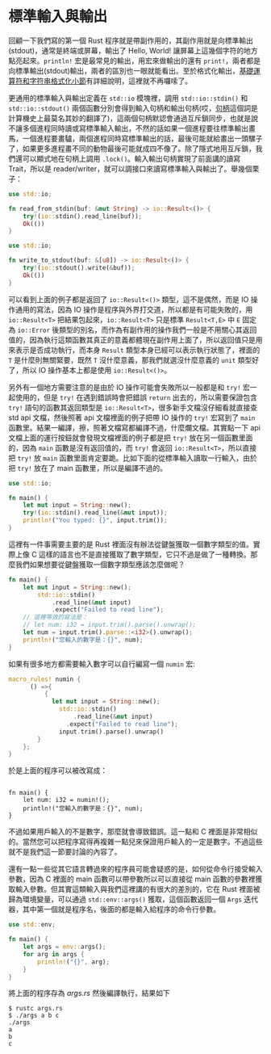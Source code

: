 # 標準輸入與輸出

回顧一下我們寫的第一個 Rust 程序就是帶副作用的，其副作用就是向標準輸出(stdout)，通常是終端或屏幕，輸出了 Hello, World! 讓屏幕上這幾個字符的地方點亮起來。`println!` 宏是最常見的輸出，用宏來做輸出的還有 `print!`，兩者都是向標準輸出(stdout)輸出，兩者的區別也一眼就能看出。至於格式化輸出，[基礎運算符和字符串格式化小節](../type/operator-and-formatting.md)有詳細說明，這裡就不再囉嗦了。

更通用的標準輸入與輸出定義在 `std::io` 模塊裡，調用 `std::io::stdin()` 和 `std::io::stdout()` 兩個函數分別會得到輸入句柄和輸出句柄(哎，[句柄](https://zh.wikipedia.org/wiki/%E5%8F%A5%E6%9F%84)這個詞是計算機史上最莫名其妙的翻譯了)，這兩個句柄默認會通過互斥鎖同步，也就是說不讓多個進程同時讀或寫標準輸入輸出，不然的話如果一個進程要往標準輸出畫馬，一個進程要畫驢，兩個進程同時寫標準輸出的話，最後可能就給畫出一頭騾子了，如果更多進程畫不同的動物最後可能就成四不像了。除了隱式地用互斥鎖，我們還可以顯式地在句柄上調用 `.lock()`。輸入輸出句柄實現了前面講的讀寫 Trait，所以是 reader/writer，就可以調接口來讀寫標準輸入與輸出了。舉幾個栗子：

```rust
use std::io;

fn read_from_stdin(buf: &mut String) -> io::Result<()> {
	try!(io::stdin().read_line(buf));
	Ok(())
}
```

```rust
use std::io;

fn write_to_stdout(buf: &[u8]) -> io::Result<()> {
	try!(io::stdout().write(&buf));
	Ok(())
}
```

可以看到上面的例子都是返回了 `io::Result<()>` 類型，這不是偶然，而是 IO 操作通用的寫法，因為 IO 操作是程序與外界打交道，所以都是有可能失敗的，用 `io::Result<T>` 把結果包起來，`io::Result<T>` 只是標準 `Result<T,E>` 中 `E` 固定為 `io::Error` 後類型的別名，而作為有副作用的操作我們一般是不用關心其返回值的，因為執行這類函數其真正的意義都體現在副作用上面了，所以返回值只是用來表示是否成功執行，而本身 `Result` 類型本身已經可以表示執行狀態了，裡面的 `T` 是什麼則無關緊要，既然 `T` 沒什麼意義，那我們就選沒什麼意義的 `unit` 類型好了，所以 IO 操作基本上都是使用 `io::Result<()>`。

另外有一個地方需要注意的是由於 IO 操作可能會失敗所以一般都是和 `try!` 宏一起使用的，但是 `try!` 在遇到錯誤時會把錯誤 `return` 出去的，所以需要保證包含 `try!` 語句的函數其返回類型是 `io::Result<T>`，很多新手文檔沒仔細看就直接查 std api 文檔，然後照著 api 文檔裡面的例子把帶 IO 操作的 `try!` 宏寫到了 `main` 函數里。結果一編譯，擦，照著文檔寫都編譯不過，什麼爛文檔。其實點一下 api 文檔上面的運行按鈕就會發現文檔裡面的例子都是把 `try!` 放在另一個函數里面的，因為 `main` 函數是沒有返回值的，而 `try!` 會返回 `io::Result<T>`，所以直接把 `try!` 放 `main` 函數里面肯定要跪。比如下面的從標準輸入讀取一行輸入，由於把 `try!` 放在了 main 函數里，所以是編譯不過的。

```rust
use std::io;

fn main() {
	let mut input = String::new();
	try!(io::stdin().read_line(&mut input));
	println!("You typed: {}", input.trim());
}
```

這裡有一件事需要主要的是 Rust 裡面沒有辦法從鍵盤獲取一個數字類型的值。實際上像 C 這樣的語言也不是直接獲取了數字類型，它只不過是做了一種轉換。那麼我們如果想要從鍵盤獲取一個數字類型應該怎麼做呢？

```rust
fn main() {
	let mut input = String::new();
		std::io::stdin()
			.read_line(&mut input)
			.expect("Failed to read line");
    // 這裡等效的寫法是：
    // let num: i32 = input.trim().parse().unwrap(); 
	let num = input.trim().parse::<i32>().unwrap();
	println!("您輸入的數字是：{}", num);
}
```

如果有很多地方都需要輸入數字可以自行編寫一個 `numin` 宏:

```rust
macro_rules! numin {
	  () =>{
	      {
            let mut input = String::new();
	          std::io::stdin()
	              .read_line(&mut input)
                .expect("Failed to read line");
	          input.trim().parse().unwrap()
        }
    };
}
```

於是上面的程序可以被改寫成：

```

fn main() {
    let num: i32 = numin!();
	println!("您輸入的數字是：{}", num);
}
```

不過如果用戶輸入的不是數字，那麼就會導致錯誤。這一點和 C 裡面是非常相似的。當然您可以把程序寫得再複雜一點兒來保證用戶輸入的一定是數字。不過這些就不是我們這一節要討論的內容了。

還有一點一些從其它語言轉過來的程序員可能會疑惑的是，如何從命令行接受輸入參數，因為 C 裡面的 main 函數可以帶參數所以可以直接從 main 函數的參數裡獲取輸入參數。但其實這類輸入與我們這裡講的有很大的差別的，它在 Rust 裡面被歸為環境變量，可以通過 `std::env::args()` 獲取，這個函數返回一個 `Args` 迭代器，其中第一個就是程序名，後面的都是輸入給程序的命令行參數。

```rust
use std::env;

fn main() {
	let args = env::args();
	for arg in args {
		println!("{}", arg);
	}
}
```

將上面的程序存為 *args.rs* 然後編譯執行，結果如下

```
$ rustc args.rs
$ ./args a b c
./args
a
b
c
```

